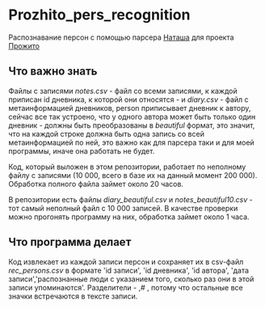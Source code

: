 # Prozhito_pers_recognition
Распознавание персон с помощью парсера [Наташа](http://natasha.readthedocs.io/ru/latest/#) для проекта [Прожито](http://prozhito.org/)

## Что важно знать
Файлы с записями *notes.csv* - файл со всеми записями, к каждой приписан id дневника, к которой они относятся - и *diary.csv* - файл с метаинформацией дневников, person приписывает дневник к автору, сейчас все так устроено, что у одного автора может быть только один дневник - должны быть преобразованы в *beautiful* формат, это значит, что на каждой строке должна быть одна запись со всей метаинформацией по ней, это важно как для парсера таки и для моей программы, иначе она работать не будет.

Код, который выложен в этом репозитории, работает по неполному файлу с записями (10 000, всего в базе их на данный момент 200 000). Обработка полного файла займет около 20 часов.

В репозитории есть файлы *diary_beautiful.csv* и *notes_beautiful10.csv* - тот самый неполный файл с 10 000 записей. В качестве проверки можно прогонять программу на них, обработка займет около 1 часа.

## Что программа делает
Код извлекает из каждой записи персон и сохраняет их в csv-файл *rec_persons.csv* в формате 'id записи', 'id дневника', 'id автора', 'дата записи','распознанные люди с указанием того, сколько раз они в этой записи упоминаются'. Разделители - ,# , потому что остальные все значки встречаются в тексте записи.
